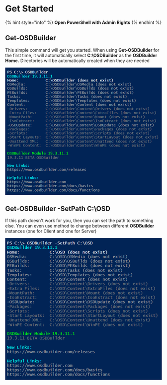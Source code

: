 # Get Started

{% hint style="info" %}
**Open PowerShell with Admin Rights**
{% endhint %}

## Get-OSDBuilder

This simple command will get you started.  When using **Get-OSDBuilder** for the first time, it will automatically select **C:\OSDBuilder** as the **OSDBuilder Home.**  Directories will be automatically created when they are needed

![](../../../.gitbook/assets/image%20%28201%29.png)

## Get-OSDBuilder -SetPath C:\OSD

If this path doesn't work for you, then you can set the path to something else.  You can even use method  to change between different **OSDBuilder** instances \(one for Client and one for Server\)

![](../../../.gitbook/assets/image%20%28132%29.png)

